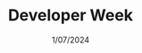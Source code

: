 ---
date: 1/07/2024
city: Nürnberg
country: Germany
title: Developer Week
layout: event_detail
url: https://www.developer-week.de/
---
